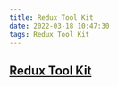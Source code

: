 ```yaml
---
title: Redux Tool Kit
date: 2022-03-18 10:47:30
tags: Redux Tool Kit
---
```


## [Redux Tool Kit](https://redux-toolkit.js.org/introduction/getting-started)
